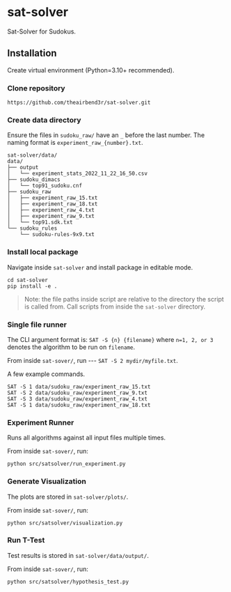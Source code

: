 # sat-solver

Sat-Solver for Sudokus.

## Installation

Create virtual environment (Python=3.10+ recommended).

### Clone repository

```
https://github.com/theairbend3r/sat-solver.git
```

### Create data directory

Ensure the files in `sudoku_raw/` have an `_` before the last number. The naming format is `experiment_raw_{number}.txt`.

```
sat-solver/data/
data/
├── output
│   └── experiment_stats_2022_11_22_16_50.csv
├── sudoku_dimacs
│   └── top91_sudoku.cnf
├── sudoku_raw
│   ├── experiment_raw_15.txt
│   ├── experiment_raw_18.txt
│   ├── experiment_raw_4.txt
│   ├── experiment_raw_9.txt
│   └── top91.sdk.txt
└── sudoku_rules
    └── sudoku-rules-9x9.txt
```

### Install local package

Navigate inside `sat-solver` and install package in editable mode.

```
cd sat-solver
pip install -e .
```

> Note: the file paths inside script are relative to the directory the script is called from. Call scripts from
> inside the `sat-solver` directory.

### Single file runner

The CLI argument format is: `SAT -S {n} {filename}` where `n=1, 2, or 3` denotes the algorithm to be run on `filename`.

From inside `sat-sover/`, run --- `SAT -S 2 mydir/myfile.txt`.

A few example commands.

```
SAT -S 1 data/sudoku_raw/experiment_raw_15.txt
SAT -S 2 data/sudoku_raw/experiment_raw_9.txt
SAT -S 3 data/sudoku_raw/experiment_raw_4.txt
SAT -S 1 data/sudoku_raw/experiment_raw_18.txt
```

### Experiment Runner

Runs all algorithms against all input files multiple times.

From inside `sat-sover/`, run:

```
python src/satsolver/run_experiment.py
```

### Generate Visualization

The plots are stored in `sat-solver/plots/`.

From inside `sat-sover/`, run:

```
python src/satsolver/visualization.py
```

### Run T-Test

Test results is stored in `sat-solver/data/output/`.

From inside `sat-sover/`, run:

```
python src/satsolver/hypothesis_test.py
```
